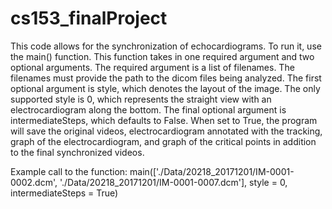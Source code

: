 # cs153_finalProject

This code allows for the synchronization of echocardiograms. To run it, use the main() function. This function takes in one required argument and two optional arguments. The required argument is a list of filenames. The filenames must provide the path to the dicom files being analyzed. The first optional argument is style, which denotes the layout of the image. The only supported style is 0, which represents the straight view with an electrocardiogram along the bottom. The final optional argument is intermediateSteps, which defaults to False. When set to True, the program will save the original videos, electrocardiogram annotated with the tracking, graph of the electrocardiogram, and graph of the critical points in addition to the final synchronized videos.

Example call to the function:
main(['./Data/20218_20171201/IM-0001-0002.dcm', './Data/20218_20171201/IM-0001-0007.dcm'], style = 0, intermediateSteps = True)
